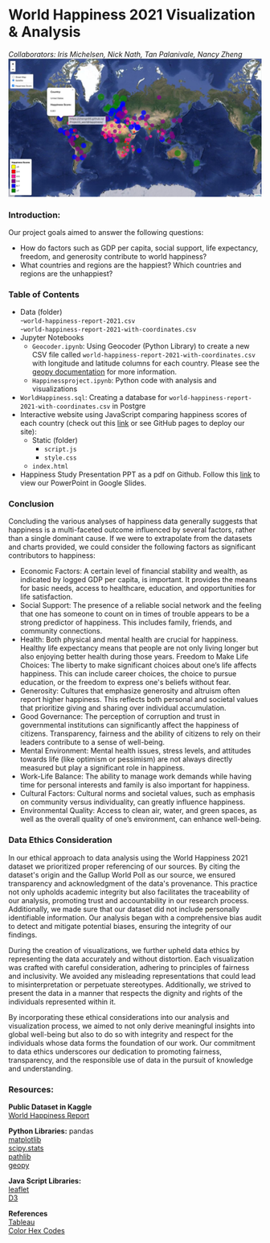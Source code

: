 # World Happiness 2021 Visualization & Analysis
*Collaborators: Iris Michelsen, Nick Nath, Tan Palanivale, Nancy Zheng*  
![Happiness_Satellite_View](https://github.com/zhengn95/Project3_worldHappiness/blob/main/images/HappinessMap_Satellite.png)

### Introduction:  
Our project goals aimed to answer the following questions:
- How do factors such as GDP per capita, social support, life expectancy, freedom, and generosity contribute to world happiness?
- What countries and regions are the happiest? Which countries and regions are the unhappiest?  

### Table of Contents  
- Data (folder)  
  -`world-happiness-report-2021.csv`  
  -`world-happiness-report-2021-with-coordinates.csv`
- Jupyter Notebooks
  - `Geocoder.ipynb`: Using Geocoder (Python Library) to create a new CSV file called `world-happiness-report-2021-with-coordinates.csv` with longitude and latitude columns for each country. Please see the [geopy documentation](https://geopy.readthedocs.io/en/stable/#installation) for more information.
  - `Happinessproject.ipynb`: Python code with analysis and visualizations
- `WorldHappiness.sql`: Creating a database for `world-happiness-report-2021-with-coordinates.csv` in Postgre
- Interactive website using JavaScript comparing happiness scores of each country (check out this [link](https://zhengn95.github.io/Project3_worldHappiness/) or see GitHub pages to deploy our site):
  - Static (folder)
    - `script.js`
    - `style.css`
  - `index.html`
- Happiness Study Presentation PPT as a pdf on Github. Follow this [link](https://docs.google.com/presentation/d/1KXJUVdq0RAqzErKtP3b66RQ1zYB2AKOv/edit#slide=id.g2c42af9c4c2_3_0) to view our PowerPoint in Google Slides.

### Conclusion
Concluding the various analyses of happiness data generally suggests that happiness is a multi-faceted outcome influenced by several factors, rather than a single dominant cause. If we were to extrapolate from the datasets and charts provided, we could consider the following factors as significant contributors to happiness:  
- Economic Factors: A certain level of financial stability and wealth, as indicated by logged GDP per capita, is important. It provides the means for basic needs, access to healthcare, education, and opportunities for life satisfaction.
- Social Support: The presence of a reliable social network and the feeling that one has someone to count on in times of trouble appears to be a strong predictor of happiness. This includes family, friends, and community connections.  
- Health: Both physical and mental health are crucial for happiness. Healthy life expectancy means that people are not only living longer but also enjoying better health during those years.
Freedom to Make Life Choices: The liberty to make significant choices about one’s life affects happiness. This can include career choices, the choice to pursue education, or the freedom to express one's beliefs without fear.  
- Generosity: Cultures that emphasize generosity and altruism often report higher happiness. This reflects both personal and societal values that prioritize giving and sharing over individual accumulation.
- Good Governance: The perception of corruption and trust in governmental institutions can significantly affect the happiness of citizens. Transparency, fairness and the ability of citizens to rely on their leaders contribute to a sense of well-being.
- Mental Environment: Mental health issues, stress levels, and attitudes towards life (like optimism or pessimism) are not always directly measured but play a significant role in happiness.  
- Work-Life Balance: The ability to manage work demands while having time for personal interests and family is also important for happiness.  
- Cultural Factors: Cultural norms and societal values, such as emphasis on community versus individuality, can greatly influence happiness.  
- Environmental Quality: Access to clean air, water, and green spaces, as well as the overall quality of one’s environment, can enhance well-being.  

### Data Ethics Consideration 
In our ethical approach to data analysis using the World Happiness 2021 dataset we prioritized proper referencing of our sources. By citing the dataset's origin and the Gallup World Poll as our source, we ensured transparency and acknowledgment of the data's provenance. This practice not only upholds academic integrity but also facilitates the traceability of our analysis, promoting trust and accountability in our research process. Additionally, we made sure that our dataset did not include personally identifiable information. Our analysis began with a comprehensive bias audit to detect and mitigate potential biases, ensuring the integrity of our findings. 

During the creation of visualizations, we further upheld data ethics by representing the data accurately and without distortion. Each visualization was crafted with careful consideration, adhering to principles of fairness and inclusivity. We avoided any misleading representations that could lead to misinterpretation or perpetuate stereotypes. Additionally, we strived to present the data in a manner that respects the dignity and rights of the individuals represented within it.

By incorporating these ethical considerations into our analysis and visualization process, we aimed to not only derive meaningful insights into global well-being but also to do so with integrity and respect for the individuals whose data forms the foundation of our work. Our commitment to data ethics underscores our dedication to promoting fairness, transparency, and the responsible use of data in the pursuit of knowledge and understanding.  

### Resources:  
**Public Dataset in Kaggle**  
[World Happiness Report](https://www.kaggle.com/datasets/ajaypalsinghlo/world-happiness-report-2021) 

**Python Libraries:**
pandas  
[matplotlib](https://matplotlib.org/)  
[scipy.stats](https://docs.scipy.org/doc/scipy/reference/stats.html)  
[pathlib](https://docs.python.org/3/library/pathlib.html)  
[geopy](https://geopy.readthedocs.io/en/stable/#installation)

**Java Script Libraries:**  
[leaflet](https://leafletjs.com/)  
[D3](https://d3js.org/)

**References**  
[Tableau](https://public.tableau.com/views/HappinessDatasetProject/Dashboard?:embed=y&:display_count=y&:showVizHome=no#!/vizhome/Happines[…]etProject/GDPvs_HS)  
[Color Hex Codes](https://www.color-hex.com/)  
